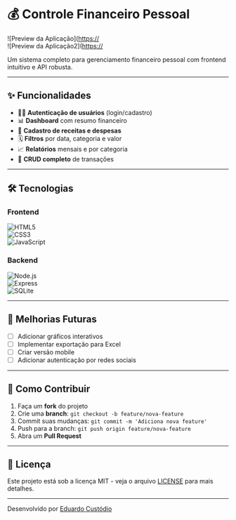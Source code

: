 # 💰 Controle Financeiro Pessoal

![Preview da Aplicação]([https://](https://github.com/ductvi/api-controle-gastos/imagens/print1.jpg)  
![Preview da Aplicação2]([https://](https://github.com/ductvi/api-controle-gastos/imagens/print2.jpg)  

Um sistema completo para gerenciamento financeiro pessoal com frontend intuitivo e API robusta.

---

## ✨ Funcionalidades

- 🧑‍💻 **Autenticação de usuários** (login/cadastro)  
- 📊 **Dashboard** com resumo financeiro  
- 💸 **Cadastro de receitas e despesas**  
- 🗓️ **Filtros** por data, categoria e valor  
- 📈 **Relatórios** mensais e por categoria  
- 🔄 **CRUD completo** de transações  

---

## 🛠️ Tecnologias

### Frontend  
![HTML5](https://img.shields.io/badge/HTML5-E34F26?style=flat&logo=html5&logoColor=white)  
![CSS3](https://img.shields.io/badge/CSS3-1572B6?style=flat&logo=css3&logoColor=white)  
![JavaScript](https://img.shields.io/badge/JavaScript-F7DF1E?style=flat&logo=javascript&logoColor=black)  

### Backend  
![Node.js](https://img.shields.io/badge/Node.js-339933?style=flat&logo=nodedotjs&logoColor=white)  
![Express](https://img.shields.io/badge/Express-000000?style=flat&logo=express&logoColor=white)  
![SQLite](https://img.shields.io/badge/SQLite-003B57?style=flat&logo=sqlite&logoColor=white)  

---

## 📌 Melhorias Futuras

- [ ] Adicionar gráficos interativos  
- [ ] Implementar exportação para Excel  
- [ ] Criar versão mobile  
- [ ] Adicionar autenticação por redes sociais  

---

## 🤝 Como Contribuir

1. Faça um **fork** do projeto  
2. Crie uma **branch**: `git checkout -b feature/nova-feature`  
3. Commit suas mudanças: `git commit -m 'Adiciona nova feature'`  
4. Push para a branch: `git push origin feature/nova-feature`  
5. Abra um **Pull Request**  

---

## 📄 Licença

Este projeto está sob a licença MIT - veja o arquivo [LICENSE](LICENSE) para mais detalhes.

---

Desenvolvido por [Eduardo Custódio](https://github.com/ductvi)
